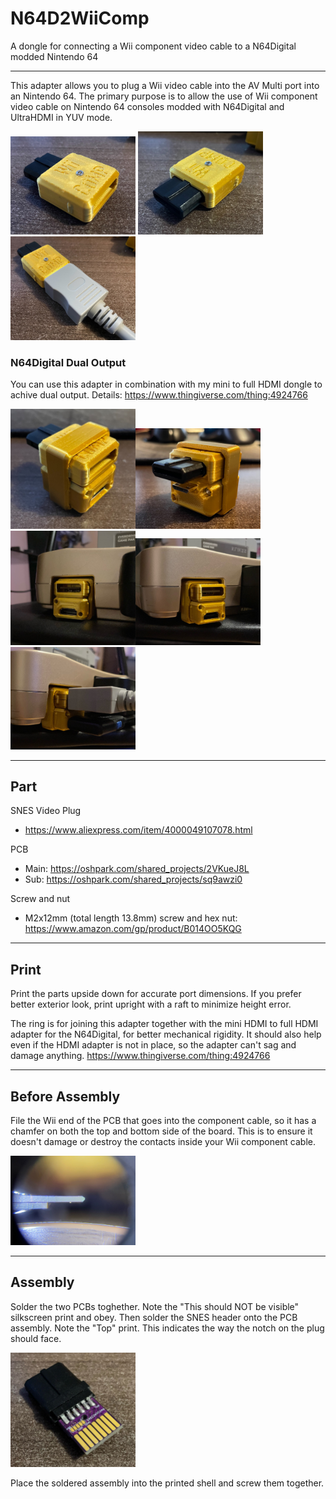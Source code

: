 # N64D2WiiComp

A dongle for connecting a Wii component video cable to a N64Digital modded Nintendo 64

-----------

This adapter allows you to plug a Wii video cable into the AV Multi port into an Nintendo 64. The primary purpose is to allow the use of Wii component video cable on Nintendo 64 consoles modded with N64Digital and UltraHDMI in YUV mode.

<img src="./Pics/01.jpg" width="200px" /> <img src="./Pics/02.jpg" width="200px" /> <img src="./Pics/03.jpg" width="200px" />

### N64Digital Dual Output

You can use this adapter in combination with my mini to full HDMI dongle to achive dual output. Details:
https://www.thingiverse.com/thing:4924766

<img src="./Pics/04.jpg" width="200px" /><img src="./Pics/05.jpg" width="200px" /><img src="./Pics/08.jpg" width="200px" /><img src="./Pics/09.jpg" width="200px" /><img src="./Pics/10.jpg" width="200px" />

-----------

## Part

SNES Video Plug
- https://www.aliexpress.com/item/4000049107078.html

PCB
- Main: https://oshpark.com/shared_projects/2VKueJ8L
- Sub: https://oshpark.com/shared_projects/sq9awzi0

Screw and nut
- M2x12mm (total length 13.8mm) screw and hex nut: https://www.amazon.com/gp/product/B014OO5KQG

-----------

## Print

Print the parts upside down for accurate port dimensions.
If you prefer better exterior look, print upright with a raft to minimize height error.

The ring is for joining this adapter together with the mini HDMI to full HDMI adapter for the N64Digital, for better mechanical rigidity. It should also help even if the HDMI adapter is not in place, so the adapter can't sag and damage anything.
https://www.thingiverse.com/thing:4924766

-----------
## Before Assembly

File the Wii end of the PCB that goes into the component cable, so it has a chamfer on both the top and bottom side of the board. This is to ensure it doesn't damage or destroy the contacts inside your Wii component cable.

<img src="./Pics/06.jpg" width="200px" />

-----------

## Assembly

Solder the two PCBs toghether. Note the "This should NOT be visible" silkscreen print and obey. Then solder the SNES header onto the PCB assembly. Note the "Top" print. This indicates the way the notch on the plug should face.

<img src="./Pics/07.jpg" width="200px" />

Place the soldered assembly into the printed shell and screw them together.
